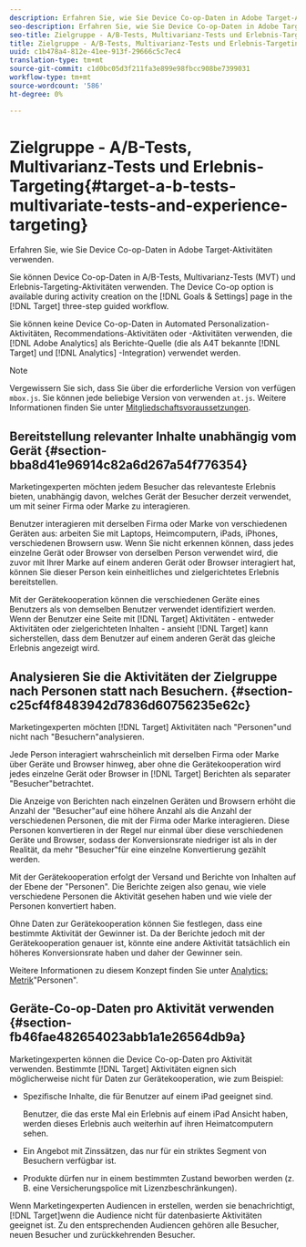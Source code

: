 ```yaml
---
description: Erfahren Sie, wie Sie Device Co-op-Daten in Adobe Target-Aktivitäten verwenden.
seo-description: Erfahren Sie, wie Sie Device Co-op-Daten in Adobe Target-Aktivitäten verwenden.
seo-title: Zielgruppe - A/B-Tests, Multivarianz-Tests und Erlebnis-Targeting
title: Zielgruppe - A/B-Tests, Multivarianz-Tests und Erlebnis-Targeting
uuid: c1b478a4-812e-41ee-913f-29666c5c7ec4
translation-type: tm+mt
source-git-commit: c1d0bc05d3f211fa3e899e98fbcc908be7399031
workflow-type: tm+mt
source-wordcount: '586'
ht-degree: 0%

---
```



# Zielgruppe - A/B-Tests, Multivarianz-Tests und Erlebnis-Targeting{#target-a-b-tests-multivariate-tests-and-experience-targeting}

Erfahren Sie, wie Sie Device Co-op-Daten in Adobe Target-Aktivitäten verwenden.

Sie können Device Co-op-Daten in A/B-Tests, Multivarianz-Tests (MVT) und Erlebnis-Targeting-Aktivitäten verwenden. The Device Co-op option is available during activity creation on the [!DNL Goals & Settings] page in the [!DNL Target] three-step guided workflow.

Sie können keine Device Co-op-Daten in Automated Personalization-Aktivitäten, Recommendations-Aktivitäten oder -Aktivitäten verwenden, die [!DNL Adobe Analytics] als Berichte-Quelle (die als A4T bekannte [!DNL Target] und [!DNL Analytics] -Integration) verwendet werden.

>[!NOTE]
>
>Vergewissern Sie sich, dass Sie über die erforderliche Version von verfügen `mbox.js`. Sie können jede beliebige Version von verwenden `at.js`. Weitere Informationen finden Sie unter [Mitgliedschaftsvoraussetzungen](../about/requirements.md#concept-31d3d165d22546afbedf023d32ad3a43).

## Bereitstellung relevanter Inhalte unabhängig vom Gerät {#section-bba8d41e96914c82a6d267a54f776354}

Marketingexperten möchten jedem Besucher das relevanteste Erlebnis bieten, unabhängig davon, welches Gerät der Besucher derzeit verwendet, um mit seiner Firma oder Marke zu interagieren.

Benutzer interagieren mit derselben Firma oder Marke von verschiedenen Geräten aus: arbeiten Sie mit Laptops, Heimcomputern, iPads, iPhones, verschiedenen Browsern usw. Wenn Sie nicht erkennen können, dass jedes einzelne Gerät oder Browser von derselben Person verwendet wird, die zuvor mit Ihrer Marke auf einem anderen Gerät oder Browser interagiert hat, können Sie dieser Person kein einheitliches und zielgerichtetes Erlebnis bereitstellen.

Mit der Gerätekooperation können die verschiedenen Geräte eines Benutzers als von demselben Benutzer verwendet identifiziert werden. Wenn der Benutzer eine Seite mit [!DNL Target] Aktivitäten - entweder Aktivitäten oder zielgerichteten Inhalten - ansieht [!DNL Target] kann sicherstellen, dass dem Benutzer auf einem anderen Gerät das gleiche Erlebnis angezeigt wird.

## Analysieren Sie die Aktivitäten der Zielgruppe nach Personen statt nach Besuchern. {#section-c25cf4f8483942d7836d60756235e62c}

Marketingexperten möchten [!DNL Target] Aktivitäten nach &quot;Personen&quot;und nicht nach &quot;Besuchern&quot;analysieren.

Jede Person interagiert wahrscheinlich mit derselben Firma oder Marke über Geräte und Browser hinweg, aber ohne die Gerätekooperation wird jedes einzelne Gerät oder Browser in [!DNL Target] Berichten als separater &quot;Besucher&quot;betrachtet.

Die Anzeige von Berichten nach einzelnen Geräten und Browsern erhöht die Anzahl der &quot;Besucher&quot;auf eine höhere Anzahl als die Anzahl der verschiedenen Personen, die mit der Firma oder Marke interagieren. Diese Personen konvertieren in der Regel nur einmal über diese verschiedenen Geräte und Browser, sodass der Konversionsrate niedriger ist als in der Realität, da mehr &quot;Besucher&quot;für eine einzelne Konvertierung gezählt werden.

Mit der Gerätekooperation erfolgt der Versand und Berichte von Inhalten auf der Ebene der &quot;Personen&quot;. Die Berichte zeigen also genau, wie viele verschiedene Personen die Aktivität gesehen haben und wie viele der Personen konvertiert haben.

Ohne Daten zur Gerätekooperation können Sie festlegen, dass eine bestimmte Aktivität der Gewinner ist. Da der Berichte jedoch mit der Gerätekooperation genauer ist, könnte eine andere Aktivität tatsächlich ein höheres Konversionsrate haben und daher der Gewinner sein.

Weitere Informationen zu diesem Konzept finden Sie unter [Analytics: Metrik](../other-solutions/people.md#concept-8c57cd3904974e078d7fbf84ac9c2d63)&quot;Personen&quot;.

## Geräte-Co-op-Daten pro Aktivität verwenden {#section-fb46fae482654023abb1a1e26564db9a}

Marketingexperten können die Device Co-op-Daten pro Aktivität verwenden. Bestimmte [!DNL Target] Aktivitäten eignen sich möglicherweise nicht für Daten zur Gerätekooperation, wie zum Beispiel:

* Spezifische Inhalte, die für Benutzer auf einem iPad geeignet sind.

   Benutzer, die das erste Mal ein Erlebnis auf einem iPad Ansicht haben, werden dieses Erlebnis auch weiterhin auf ihren Heimatcomputern sehen.

* Ein Angebot mit Zinssätzen, das nur für ein striktes Segment von Besuchern verfügbar ist.
* Produkte dürfen nur in einem bestimmten Zustand beworben werden (z. B. eine Versicherungspolice mit Lizenzbeschränkungen).

Wenn Marketingexperten Audiencen in erstellen, werden sie benachrichtigt, [!DNL Target]wenn die Audience nicht für datenbasierte Aktivitäten geeignet ist. Zu den entsprechenden Audiencen gehören alle Besucher, neuen Besucher und zurückkehrenden Besucher.
